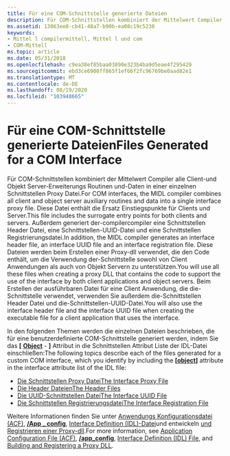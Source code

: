 ```yaml
---
title: Für eine COM-Schnittstelle generierte Dateien
description: Für COM-Schnittstellen kombiniert der Mittelwert Compiler alle Client-und Objekt Server-Erweiterungs Routinen und-Daten in einer einzelnen Schnittstellen Proxy Datei.
ms.assetid: 13063ee8-cb41-48a7-b90b-ea08c19c5230
keywords:
- Mittel l compilermittell, Mittel l und com
- COM-Mittell
ms.topic: article
ms.date: 05/31/2018
ms.openlocfilehash: c9ea38ef85baa03890e323b4ba9d5eae4f295429
ms.sourcegitcommit: ebd3ce6908ff865f1ef66f2fc96769be0aad82e1
ms.translationtype: MT
ms.contentlocale: de-DE
ms.lasthandoff: 08/19/2020
ms.locfileid: "103948665"
---
```

# <a name="files-generated-for-a-com-interface"></a><span data-ttu-id="78597-105">Für eine COM-Schnittstelle generierte Dateien</span><span class="sxs-lookup"><span data-stu-id="78597-105">Files Generated for a COM Interface</span></span>

<span data-ttu-id="78597-106">Für COM-Schnittstellen kombiniert der Mittelwert Compiler alle Client-und Objekt Server-Erweiterungs Routinen und-Daten in einer einzelnen Schnittstellen Proxy Datei.</span><span class="sxs-lookup"><span data-stu-id="78597-106">For COM interfaces, the MIDL compiler combines all client and object server auxiliary routines and data into a single interface proxy file.</span></span> <span data-ttu-id="78597-107">Diese Datei enthält die Ersatz Einstiegspunkte für Clients und Server.</span><span class="sxs-lookup"><span data-stu-id="78597-107">This file includes the surrogate entry points for both clients and servers.</span></span> <span data-ttu-id="78597-108">Außerdem generiert der-compilercompiler eine Schnittstellen Header Datei, eine Schnittstellen-UUID-Datei und eine Schnittstellen Registrierungsdatei.</span><span class="sxs-lookup"><span data-stu-id="78597-108">In addition, the MIDL compiler generates an interface header file, an interface UUID file and an interface registration file.</span></span> <span data-ttu-id="78597-109">Diese Dateien werden beim Erstellen einer Proxy-dll verwendet, die den Code enthält, um die Verwendung der-Schnittstelle sowohl von Client Anwendungen als auch von Objekt Servern zu unterstützen.</span><span class="sxs-lookup"><span data-stu-id="78597-109">You will use all these files when creating a proxy DLL that contains the code to support the use of the interface by both client applications and object servers.</span></span> <span data-ttu-id="78597-110">Beim Erstellen der ausführbaren Datei für eine Client Anwendung, die die-Schnittstelle verwendet, verwenden Sie außerdem die-Schnittstellen Header Datei und die-Schnittstellen-UUID-Datei.</span><span class="sxs-lookup"><span data-stu-id="78597-110">You will also use the interface header file and the interface UUID file when creating the executable file for a client application that uses the interface.</span></span>

<span data-ttu-id="78597-111">In den folgenden Themen werden die einzelnen Dateien beschrieben, die für eine benutzerdefinierte COM-Schnittstelle generiert werden, indem Sie das **\[** [**Object**](object.md) - **\]** Attribut in die Schnittstellen Attribut Liste der IDL-Datei einschließen:</span><span class="sxs-lookup"><span data-stu-id="78597-111">The following topics describe each of the files generated for a custom COM interface, which you identify by including the **\[**[**object**](object.md)**\]** attribute in the interface attribute list of the IDL file:</span></span>

-   [<span data-ttu-id="78597-112">Die Schnittstellen Proxy Datei</span><span class="sxs-lookup"><span data-stu-id="78597-112">The Interface Proxy File</span></span>](the-interface-proxy-file.md)
-   [<span data-ttu-id="78597-113">Die Header Dateien</span><span class="sxs-lookup"><span data-stu-id="78597-113">The Header Files</span></span>](the-header-files.md)
-   [<span data-ttu-id="78597-114">Die UUID-Schnittstellen Datei</span><span class="sxs-lookup"><span data-stu-id="78597-114">The Interface UUID File</span></span>](the-interface-uuid-file.md)
-   [<span data-ttu-id="78597-115">Die Schnittstellen Registrierungsdatei</span><span class="sxs-lookup"><span data-stu-id="78597-115">The Interface Registration File</span></span>](the-interface-registration-file.md)

<span data-ttu-id="78597-116">Weitere Informationen finden Sie unter [Anwendungs Konfigurationsdatei (ACF)](application-configuration-file-acf-.md), [**/App \_ config**](-app-config.md), [Interface Definition (IDL)-Datei](interface-definition-idl-file.md)und entwickeln [und Registrieren einer Proxy-dll](../com/building-and-registering-a-proxy-dll.md).</span><span class="sxs-lookup"><span data-stu-id="78597-116">For more information, see [Application Configuration File (ACF)](application-configuration-file-acf-.md), [**/app\_config**](-app-config.md), [Interface Definition (IDL) File](interface-definition-idl-file.md), and [Building and Registering a Proxy DLL](../com/building-and-registering-a-proxy-dll.md).</span></span>

 

 